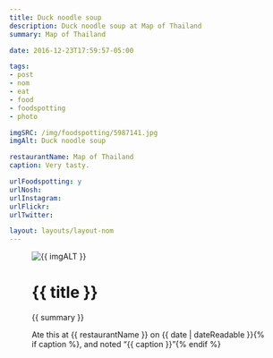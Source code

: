 ```yaml
---
title: Duck noodle soup
description: Duck noodle soup at Map of Thailand
summary: Map of Thailand

date: 2016-12-23T17:59:57-05:00

tags:
- post
- nom
- eat
- food
- foodspotting
- photo

imgSRC: /img/foodspotting/5987141.jpg
imgAlt: Duck noodle soup

restaurantName: Map of Thailand
caption: Very tasty.

urlFoodspotting: y
urlNosh:
urlInstagram:
urlFlickr:
urlTwitter:

layout: layouts/layout-nom
---
```

<figure class="nom">
	<img class="u-photo img-border" src="{{ imgSRC }}" alt="{{ imgALT }}">
	<figcaption>
		<h1 class="title p-name">{{ title }}</h1>
		<p class="summary">{{ summary }}</p>
		<p>Ate this at {{ restaurantName }} on <time class="dt-published" datetime="{{ date | dateIso }}">{{ date | dateReadable }}</time>{% if caption %}, and noted <q class="caption">{{ caption }}</q>{% endif %}
	</figcaption>
</figure>